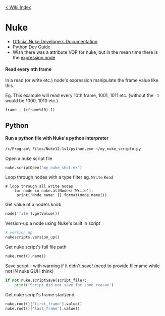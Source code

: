 [< Wiki Index](/README.md)
# Nuke
 - [Official Nuke Developers Documentation](https://learn.foundry.com/nuke/content/misc/nuke_devs.html)
 - [Python Dev Guide](https://learn.foundry.com/nuke/developers/121/pythondevguide/)
 - Wish there was a attribute VOP for nuke, but in the mean time there is the [expression node](http://www.nukepedia.com/written-tutorials/expressions-101)
 
 #### Read every nth frame
 In a read (or write etc.) node's expression manipulate the frame value like this
 
 Eg. This example will read every 10th frame, 1001, 1011 etc. (without the `-1` would be 1000, 1010 etc.)
 
 ```
 frame - ((frame%10)-1)
 ```

## Python

 #### Run a python file with Nuke's python interpreter

```bash
/c/Program\ Files/Nuke12.1v1/python.exe ~/my_nuke_scripto.py
```

Open a nuke script file
```python
nuke.scriptOpen('my_nuke_shot.nk')
```

Loop through nodes with a type filter eg. `Write` `Read`
```
# loop through all write nodes
    for node in nuke.allNodes('Write'):
     print('Node name: {}.format(node.name())
```
Get value of a node's knob
```python
node['file'].getValue())
```

Version-up a node using Nuke's built in script
```python
# version up
nukescripts.version_up()
```

Get nuke script's full file path
```python
nuke.root().name()
```

Save script - with warning if it didn't save! (need to provide filename while not IN nuke GUI I think)
```python
if not nuke.scriptSave(script_file):
    print('Script did not save for some reason')
```



Get nuke script's frame start/end
```python
nuke.root()['first_frame'].value()
nuke.root()['last_frame'].value()
```


